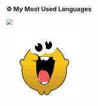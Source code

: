 <div align="left">
  <h3>⚙️ My Most Used Languages</h3>
  <img src="https://github-readme-stats.vercel.app/api/top-langs/?username=gaknippel&layout=compact&theme=tokyonight" />
</div>

<img src="./steamhappy-steam.gif" width="200" />
